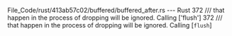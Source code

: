 File_Code/rust/413ab57c02/buffered/buffered_after.rs --- Rust
372 /// that happen in the process of dropping will be ignored. Calling ['flush']                                                                            372 /// that happen in the process of dropping will be ignored. Calling [`flush`]

